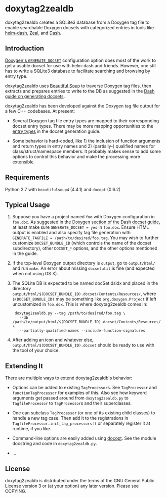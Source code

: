 doxytag2zealdb
==============

doxytag2zealdb creates a SQLite3 database from a Doxygen tag file to enable
searchable Doxygen docsets with categorized entries in tools like
[helm-dash][1], [Zeal][2], and [Dash][3].

## Introduction ##

[Doxygen's `GENERATE_DOCSET`][4] configuration option does most of the work to get a
usable docset for use with helm-dash and friends. However, one still has to
write a SQLite3 database to facilitate searching and browsing by entry type.

doxytag2zealdb uses [Beautiful Soup][5] to traverse Doxygen tag files, then extracts
and prepares entries to write to the DB as suggested in the
[Dash guide on generating docsets][6].

doxytag2zealdb has been developed against the Doxygen tag file output for a few
C++ codebases. At present:

- Several Doxygen tag file entry types are mapped to their corresponding docset
  entry types. There may be more mapping opportunities to the [entry types][7]
  in the docset generation guide. 

- Some behavior is hard-coded, like 1) the inclusion of function arguments and
  return types in entry names and 2) (partially-) qualified names for
  class/struct/namespace members. It probably makes sense to add some options
  to control this behavior and make the processing more extensible.

## Requirements ##

Python 2.7 with `beautifulsoup4` (4.4.1) and `docopt` (0.6.2)

## Typical Usage ##

1. Suppose you have a project named `foo` with Doxygen configuration in
   `foo.dox`. As suggested in the
   [Doxygen section of the Dash docset guide][8], at least make sure
   `GENERATE_DOCSET = yes` in `foo.dox`. Ensure HTML output is enabled and
   also specify tag file generation with
   `GENERATE_TAGFILE = /path/to/desired/foo.tag`. You may wish to further
   customize `DOCSET_BUNDLE_ID` (which controls the name of the docset
   subdirectory), other `DOCSET_*` options, and the other options mentioned in
   the guide.

2. If the top-level Doxygen output directory is `output`, go to `output/html/`
   and run `make`. An error about missing `docsetutil` is fine (and expected
   when not using OS X).

3. The SQLite DB is expected to be named docSet.dsidx and placed in the
   directory `output/html/$(DOCSET_BUNDLE_ID).docset/Contents/Resources/`,
   where `$(DOCSET_BUNDLE_ID)` may be something like `org.doxygen.Project` if
   left uncustomized in `foo.dox`. This is where doxytag2zealdb comes in:
   
        doxytag2zealdb.py --tag /path/to/desired/foo.tag \
          --db /path/to/output/html/$(DOCSET_BUNDLE_ID).docset/Contents/Resources/docSet.dsidx \
          --partially-qualified-names --include-function-signatures

4. After adding an icon and whatever else,
   `output/html/$(DOCSET_BUNDLE_ID).docset` should be ready to use with the
   tool of your choice.

## Extending It ##

There are multiple ways to extend doxytag2zealdb's behavior:

- Options can be added to existing `TagProcessor`s. See `TagProcessor` and
  `functionTagProcessor` for examples of this. Also see how keyword arguments get
  passed around from `doxytag2zealdb.py` to `TagfileProcessor` to
  `TagProcessor`s and their superclasses.

- One can subclass `TagProcessor` (or one of its existing child classes) to
  handle a new tag case. Then add it to the registrations in
  `TagfileProcessor.init_tag_processors()` or separately register it at
  runtime, if you like.

- Command-line options are easily added using [docopt][9]. See the module
  docstring and code in `doxytag2zealdb.py`.

- ...

## License ##

doxytag2zealdb is distributed under the terms of the GNU General Public License
version 3 or (at your option) any later version. Please see COPYING.

[1]: https://github.com/areina/helm-dash
[2]: https://github.com/zealdocs/zeal
[3]: https://kapeli.com/dash
[4]: http://www.stack.nl/~dimitri/doxygen/manual/config.html#cfg_generate_docset
[5]: https://www.crummy.com/software/BeautifulSoup
[6]: https://kapeli.com/docsets#createsqlite
[7]: https://kapeli.com/docsets#supportedentrytypes
[8]: https://kapeli.com/docsets#doxygen
[9]: http://docopt.org
